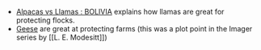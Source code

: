 - [Alpacas vs Llamas : BOLIVIA](https://www.reddit.com/r/BOLIVIA/comments/m3dwhu/alpacas_vs_llamas/?utm_medium=android_app&utm_source=share) explains how llamas are great for protecting flocks. 
- [Geese](https://hellohomestead.com/why-geese-are-good-guard-animals/) are great at protecting farms (this was a plot point in the Imager series by [[L. E. Modesitt]]) 